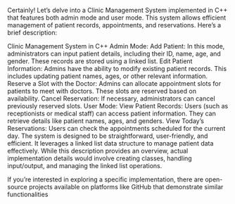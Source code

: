 
Certainly! Let’s delve into a Clinic Management System implemented in C++ that features both admin mode and user mode. This system allows efficient management of patient records, appointments, and reservations. Here’s a brief description:

Clinic Management System in C++
Admin Mode:
Add Patient: In this mode, administrators can input patient details, including their ID, name, age, and gender. These records are stored using a linked list.
Edit Patient Information: Admins have the ability to modify existing patient records. This includes updating patient names, ages, or other relevant information.
Reserve a Slot with the Doctor: Admins can allocate appointment slots for patients to meet with doctors. These slots are reserved based on availability.
Cancel Reservation: If necessary, administrators can cancel previously reserved slots.
User Mode:
View Patient Records: Users (such as receptionists or medical staff) can access patient information. They can retrieve details like patient names, ages, and genders.
View Today’s Reservations: Users can check the appointments scheduled for the current day.
The system is designed to be straightforward, user-friendly, and efficient. It leverages a linked list data structure to manage patient data effectively. While this description provides an overview, actual implementation details would involve creating classes, handling input/output, and managing the linked list operations.

If you’re interested in exploring a specific implementation, there are open-source projects available on platforms like GitHub that demonstrate similar functionalities
